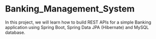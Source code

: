 # Banking_Management_System
In this project, we will learn how to build REST APIs for a simple Banking application using Spring Boot, Spring Data JPA (Hibernate) and MySQL database. 

